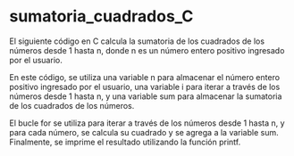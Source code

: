 # sumatoria_cuadrados_C
El siguiente código en C calcula la sumatoria de los cuadrados de los números desde 1 hasta n, donde n es un número entero positivo ingresado por el usuario.

En este código, se utiliza una variable n para almacenar el número entero positivo ingresado por el usuario, una variable i para iterar a través de los números desde 1 hasta n, y una variable sum para almacenar la sumatoria de los cuadrados de los números.

El bucle for se utiliza para iterar a través de los números desde 1 hasta n, y para cada número, se calcula su cuadrado y se agrega a la variable sum. Finalmente, se imprime el resultado utilizando la función printf.
